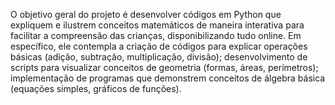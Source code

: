 O objetivo geral do projeto é desenvolver códigos em Python que expliquem e ilustrem conceitos matemáticos de maneira interativa para facilitar a compreensão das crianças, disponibilizando tudo online. Em específico, ele contempla a criação de códigos para explicar operações básicas (adição, subtração, multiplicação, divisão); desenvolvimento de scripts para visualizar conceitos de geometria (formas, áreas, perímetros); implementação de programas que demonstrem conceitos de álgebra básica (equações simples, gráficos de funções).
